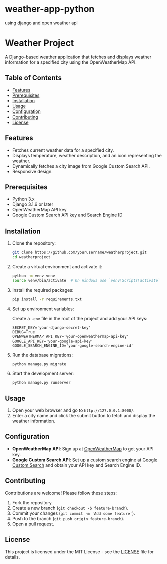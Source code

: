 # weather-app-python
using django and open weather api 
# Weather Project

A Django-based weather application that fetches and displays weather information for a specified city using the OpenWeatherMap API.

## Table of Contents

- [Features](#features)
- [Prerequisites](#prerequisites)
- [Installation](#installation)
- [Usage](#usage)
- [Configuration](#configuration)
- [Contributing](#contributing)
- [License](#license)

## Features

- Fetches current weather data for a specified city.
- Displays temperature, weather description, and an icon representing the weather.
- Dynamically fetches a city image from Google Custom Search API.
- Responsive design.

## Prerequisites

- Python 3.x
- Django 3.1.6 or later
- OpenWeatherMap API key
- Google Custom Search API key and Search Engine ID

## Installation

1. Clone the repository:

    ```sh
    git clone https://github.com/yourusername/weatherproject.git
    cd weatherproject
    ```

2. Create a virtual environment and activate it:

    ```sh
    python -m venv venv
    source venv/bin/activate  # On Windows use `venv\Scripts\activate`
    ```

3. Install the required packages:

    ```sh
    pip install -r requirements.txt
    ```

4. Set up environment variables:

    Create a `.env` file in the root of the project and add your API keys:

    ```plaintext
    SECRET_KEY='your-django-secret-key'
    DEBUG=True
    OPENWEATHERMAP_API_KEY='your-openweathermap-api-key'
    GOOGLE_API_KEY='your-google-api-key'
    GOOGLE_SEARCH_ENGINE_ID='your-google-search-engine-id'
    ```

5. Run the database migrations:

    ```sh
    python manage.py migrate
    ```

6. Start the development server:

    ```sh
    python manage.py runserver
    ```

## Usage

1. Open your web browser and go to `http://127.0.0.1:8000/`.
2. Enter a city name and click the submit button to fetch and display the weather information.

## Configuration

- **OpenWeatherMap API**: Sign up at [OpenWeatherMap](https://home.openweathermap.org/users/sign_up) to get your API key.
- **Google Custom Search API**: Set up a custom search engine at [Google Custom Search](https://cse.google.com/cse/) and obtain your API key and Search Engine ID.

## Contributing

Contributions are welcome! Please follow these steps:

1. Fork the repository.
2. Create a new branch (`git checkout -b feature-branch`).
3. Commit your changes (`git commit -m 'Add some feature'`).
4. Push to the branch (`git push origin feature-branch`).
5. Open a pull request.

## License

This project is licensed under the MIT License - see the [LICENSE](LICENSE) file for details.
